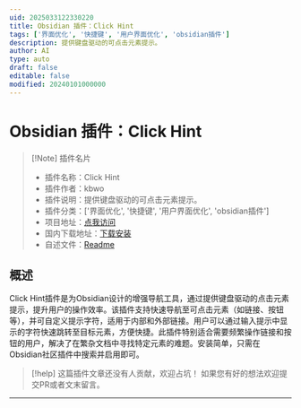 ```yaml
---
uid: 2025033122330220
title: Obsidian 插件：Click Hint
tags: ['界面优化', '快捷键', '用户界面优化', 'obsidian插件']
description: 提供键盘驱动的可点击元素提示。
author: AI
type: auto
draft: false
editable: false
modified: 20240101000000
---
```


# Obsidian 插件：Click Hint

> [!Note] 插件名片
> - 插件名称：Click Hint
> - 插件作者：kbwo
> - 插件说明：提供键盘驱动的可点击元素提示。
> - 插件分类：['界面优化', '快捷键', '用户界面优化', 'obsidian插件']
> - 项目地址：[点我访问](https://github.com/kbwo/obsidian-click-hint)
> - 国内下载地址：[下载安装](https://pkmer.cn/products/plugin/pluginMarket/?click-hint)
> - 自述文件：[Readme](https://ghproxy.net/https://raw.githubusercontent.com/kbwo/obsidian-click-hint/main/README.md)



## 概述

Click Hint插件是为Obsidian设计的增强导航工具，通过提供键盘驱动的点击元素提示，提升用户的操作效率。该插件支持快速导航至可点击元素（如链接、按钮等），并可自定义提示字符，适用于内部和外部链接。用户可以通过输入提示中显示的字符快速跳转至目标元素，方便快捷。此插件特别适合需要频繁操作链接和按钮的用户，解决了在繁杂文档中寻找特定元素的难题。安装简单，只需在Obsidian社区插件中搜索并启用即可。


> [!help] 
> 这篇插件文章还没有人贡献，欢迎占坑！
> 如果您有好的想法欢迎提交PR或者文末留言。
> 

---



